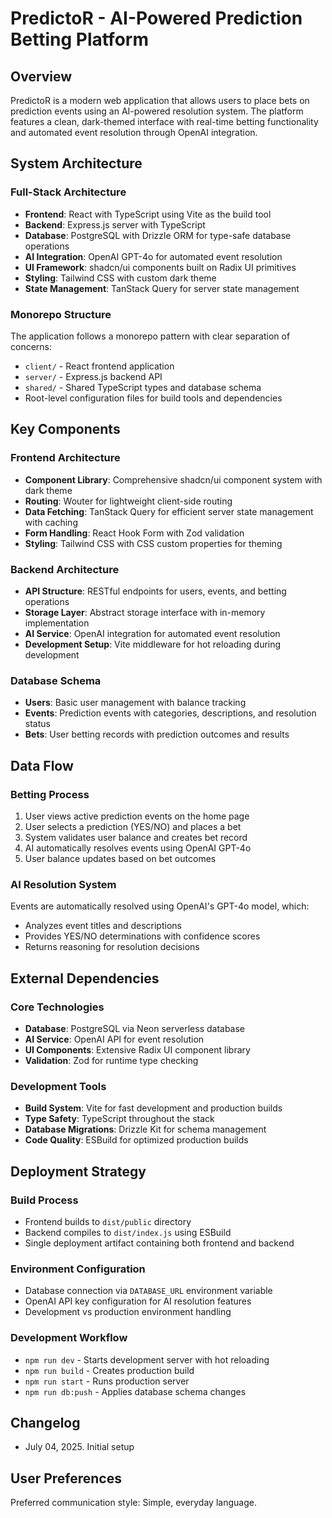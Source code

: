 # PredictoR - AI-Powered Prediction Betting Platform

## Overview

PredictoR is a modern web application that allows users to place bets on prediction events using an AI-powered resolution system. The platform features a clean, dark-themed interface with real-time betting functionality and automated event resolution through OpenAI integration.

## System Architecture

### Full-Stack Architecture
- **Frontend**: React with TypeScript using Vite as the build tool
- **Backend**: Express.js server with TypeScript
- **Database**: PostgreSQL with Drizzle ORM for type-safe database operations
- **AI Integration**: OpenAI GPT-4o for automated event resolution
- **UI Framework**: shadcn/ui components built on Radix UI primitives
- **Styling**: Tailwind CSS with custom dark theme
- **State Management**: TanStack Query for server state management

### Monorepo Structure
The application follows a monorepo pattern with clear separation of concerns:
- `client/` - React frontend application
- `server/` - Express.js backend API
- `shared/` - Shared TypeScript types and database schema
- Root-level configuration files for build tools and dependencies

## Key Components

### Frontend Architecture
- **Component Library**: Comprehensive shadcn/ui component system with dark theme
- **Routing**: Wouter for lightweight client-side routing
- **Data Fetching**: TanStack Query for efficient server state management with caching
- **Form Handling**: React Hook Form with Zod validation
- **Styling**: Tailwind CSS with CSS custom properties for theming

### Backend Architecture
- **API Structure**: RESTful endpoints for users, events, and betting operations
- **Storage Layer**: Abstract storage interface with in-memory implementation
- **AI Service**: OpenAI integration for automated event resolution
- **Development Setup**: Vite middleware for hot reloading during development

### Database Schema
- **Users**: Basic user management with balance tracking
- **Events**: Prediction events with categories, descriptions, and resolution status
- **Bets**: User betting records with prediction outcomes and results

## Data Flow

### Betting Process
1. User views active prediction events on the home page
2. User selects a prediction (YES/NO) and places a bet
3. System validates user balance and creates bet record
4. AI automatically resolves events using OpenAI GPT-4o
5. User balance updates based on bet outcomes

### AI Resolution System
Events are automatically resolved using OpenAI's GPT-4o model, which:
- Analyzes event titles and descriptions
- Provides YES/NO determinations with confidence scores
- Returns reasoning for resolution decisions

## External Dependencies

### Core Technologies
- **Database**: PostgreSQL via Neon serverless database
- **AI Service**: OpenAI API for event resolution
- **UI Components**: Extensive Radix UI component library
- **Validation**: Zod for runtime type checking

### Development Tools
- **Build System**: Vite for fast development and production builds
- **Type Safety**: TypeScript throughout the stack
- **Database Migrations**: Drizzle Kit for schema management
- **Code Quality**: ESBuild for optimized production builds

## Deployment Strategy

### Build Process
- Frontend builds to `dist/public` directory
- Backend compiles to `dist/index.js` using ESBuild
- Single deployment artifact containing both frontend and backend

### Environment Configuration
- Database connection via `DATABASE_URL` environment variable
- OpenAI API key configuration for AI resolution features
- Development vs production environment handling

### Development Workflow
- `npm run dev` - Starts development server with hot reloading
- `npm run build` - Creates production build
- `npm run start` - Runs production server
- `npm run db:push` - Applies database schema changes

## Changelog
- July 04, 2025. Initial setup

## User Preferences

Preferred communication style: Simple, everyday language.